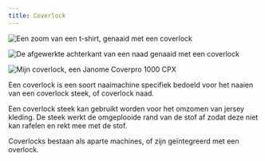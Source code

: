 ```yaml
---
title: Coverlock
---
```


![Een zoom van een t-shirt, genaaid met een coverlock](coverlock-hem.jpg)

![De afgewerkte achterkant van een naad genaaid met een coverlock](coverlock.jpg)

![Mijn coverlock, een Janome Coverpro 1000 CPX](janome-coverpro.jpg)

Een coverlock is een soort naaimachine specifiek bedoeld voor het naaien van een coverlock steek, of coverlock naad.

Een coverlock steek kan gebruikt worden voor het omzomen van jersey kleding. De steek werkt de omgeplooide rand van de stof af zodat deze niet kan rafelen en rekt mee met de stof.

Coverlocks bestaan als aparte machines, of zijn geïntegreerd met een overlock.